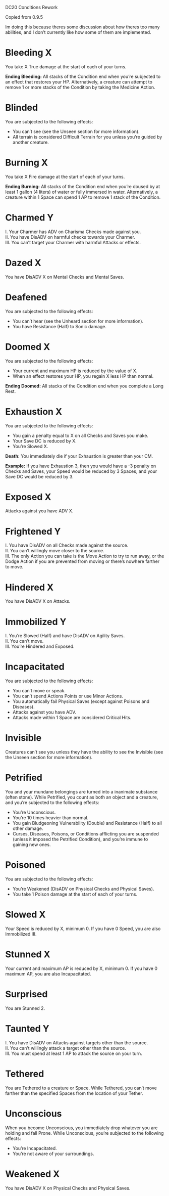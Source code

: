 DC20 Conditions Rework

Copied from 0.9.5

Im doing this because theres some discussion about how theres too many abilities, and I don’t currently like how some of them are implemented.

# Bleeding X

You take X True damage at the start of each of your turns.

**Ending Bleeding:** All stacks of the Condition end when you’re subjected to an effect that restores your HP. Alternatively, a creature can attempt to remove 1 or more stacks of the Condition by taking the Medicine Action.

# Blinded

You are subjected to the following effects:

-   You can’t see (see the Unseen section for more information).
-   All terrain is considered Difficult Terrain for you unless you’re guided by another creature.

# Burning X

You take X Fire damage at the start of each of your turns.

**Ending Burning:** All stacks of the Condition end when you’re doused by at least 1 gallon (4 liters) of water or fully immersed in water. Alternatively, a creature within 1 Space can spend 1 AP to remove 1 stack of the Condition.

# Charmed Y

I. Your Charmer has ADV on Charisma Checks made against you.  
II. You have DisADV on harmful checks towards your Charmer.  
III. You can’t target your Charmer with harmful Attacks or effects.

# Dazed X

You have DisADV X on Mental Checks and Mental Saves.

# Deafened

You are subjected to the following effects:

-   You can’t hear (see the Unheard section for more information).
-   You have Resistance (Half) to Sonic damage.

# Doomed X

You are subjected to the following effects:

-   Your current and maximum HP is reduced by the value of X.
-   When an effect restores your HP, you regain X less HP than normal.

**Ending Doomed:** All stacks of the Condition end when you complete a Long Rest.

# Exhaustion X

You are subjected to the following effects:

-   You gain a penalty equal to X on all Checks and Saves you make.
-   Your Save DC is reduced by X.
-   You’re Slowed X.

**Death:** You immediately die if your Exhaustion is greater than your CM.

**Example:** If you have Exhaustion 3, then you would have a -3 penalty on Checks and Saves, your Speed would be reduced by 3 Spaces, and your Save DC would be reduced by 3.

# Exposed X

Attacks against you have ADV X.

# Frightened Y

I. You have DisADV on all Checks made against the source.  
II. You can’t willingly move closer to the source.  
III. The only Action you can take is the Move Action to try to run away, or the Dodge Action if you are prevented from moving or there’s nowhere farther to move.

# Hindered X

You have DisADV X on Attacks.

# Immobilized Y

I. You’re Slowed (Half) and have DisADV on Agility Saves.  
II. You can’t move.  
III. You’re Hindered and Exposed.

# Incapacitated

You are subjected to the following effects:

-   You can’t move or speak.
-   You can’t spend Actions Points or use Minor Actions.
-   You automatically fail Physical Saves (except against Poisons and Diseases).
-   Attacks against you have ADV.
-   Attacks made within 1 Space are considered Critical Hits.

# Invisible

Creatures can’t see you unless they have the ability to see the Invisible (see the Unseen section for more information).

# Petrified

You and your mundane belongings are turned into a inanimate substance (often stone). While Petrified, you count as both an object and a creature, and you’re subjected to the following effects:

-   You’re Unconscious.
-   You’re 10 times heavier than normal.
-   You gain Bludgeoning Vulnerability (Double) and Resistance (Half) to all other damage.
-   Curses, Diseases, Poisons, or Conditions afflicting you are suspended (unless it imposed the Petrified Condition), and you’re immune to gaining new ones.

# Poisoned

You are subjected to the following effects:

-   You’re Weakened (DisADV on Physical Checks and Physical Saves).
-   You take 1 Poison damage at the start of each of your turns.

# Slowed X

Your Speed is reduced by X, minimum 0. If you have 0 Speed, you are also Immobilized III.

# Stunned X

Your current and maximum AP is reduced by X, minimum 0. If you have 0 maximum AP, you are also Incapacitated.

# Surprised

You are Stunned 2.

# Taunted Y

I. You have DisADV on Attacks against targets other than the source.  
II. You can’t willingly attack a target other than the source.  
III. You must spend at least 1 AP to attack the source on your turn.

# Tethered

You are Tethered to a creature or Space. While Tethered, you can’t move farther than the specified Spaces from the location of your Tether.

# Unconscious

When you become Unconscious, you immediately drop whatever you are holding and fall Prone. While Unconscious, you’re subjected to the following effects:

-   You’re Incapacitated.
-   You’re not aware of your surroundings.

# Weakened X

You have DisADV X on Physical Checks and Physical Saves.
